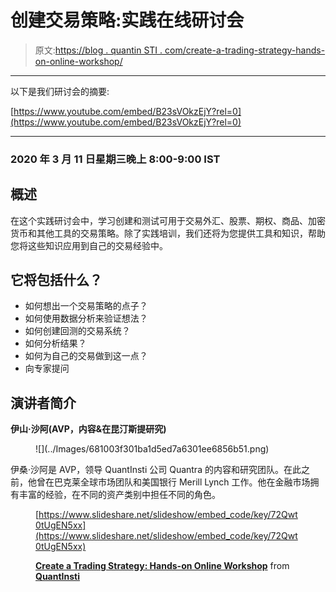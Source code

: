 # 创建交易策略:实践在线研讨会

> 原文:[https://blog . quantin STI . com/create-a-trading-strategy-hands-on-online-workshop/](https://blog.quantinsti.com/create-a-trading-strategy-hands-on-online-workshop/)

* * *

以下是我们研讨会的摘要:

[https://www.youtube.com/embed/B23sVOkzEjY?rel=0](https://www.youtube.com/embed/B23sVOkzEjY?rel=0)

* * *

### **2020 年 3 月 11 日星期三晚上 8:00-9:00 IST**

## **概述**

在这个实践研讨会中，学习创建和测试可用于交易外汇、股票、期权、商品、加密货币和其他工具的交易策略。除了实践培训，我们还将为您提供工具和知识，帮助您将这些知识应用到自己的交易经验中。

## 它将包括什么？

*   如何想出一个交易策略的点子？
*   如何使用数据分析来验证想法？
*   如何创建回测的交易系统？
*   如何分析结果？
*   如何为自己的交易做到这一点？
*   向专家提问

## **演讲者简介**

**伊山·沙阿(AVP，内容&在昆汀斯提研究)**

<figure class="kg-card kg-image-card">![](../Images/681003f301ba1d5ed7a6301ee6856b51.png)</figure>

伊桑·沙阿是 AVP，领导 QuantInsti 公司 Quantra 的内容和研究团队。在此之前，他曾在巴克莱全球市场团队和美国银行 Merill Lynch 工作。他在金融市场拥有丰富的经验，在不同的资产类别中担任不同的角色。

<figure class="kg-card kg-embed-card">

[https://www.slideshare.net/slideshow/embed_code/key/72Qwt0tUgEN5xx](https://www.slideshare.net/slideshow/embed_code/key/72Qwt0tUgEN5xx)

**[Create a Trading Strategy: Hands-on Online Workshop](https://www.slideshare.net/QuantInsti/create-a-trading-strategy-handson-online-workshop "Create a Trading Strategy: Hands-on Online Workshop")** from **[QuantInsti](https://www.slideshare.net/QuantInsti)**</figure>